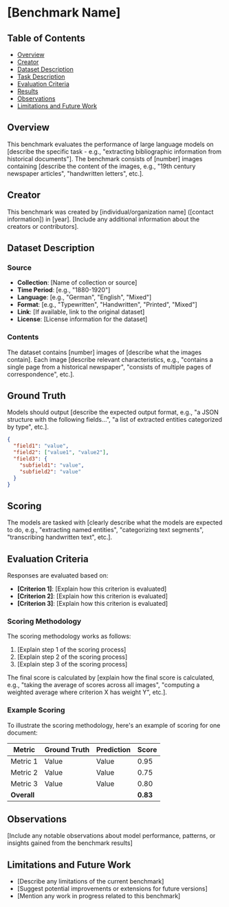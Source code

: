 # [Benchmark Name]

## Table of Contents
- [Overview](#overview)
- [Creator](#creator)
- [Dataset Description](#dataset-description)
- [Task Description](#task-description)
- [Evaluation Criteria](#evaluation-criteria)
- [Results](#results)
- [Observations](#observations)
- [Limitations and Future Work](#limitations-and-future-work)

## Overview
This benchmark evaluates the performance of large language models on [describe the specific task - e.g., "extracting bibliographic information from historical documents"]. The benchmark consists of [number] images containing [describe the content of the images, e.g., "19th century newspaper articles", "handwritten letters", etc.].

## Creator
This benchmark was created by [individual/organization name] ([contact information]) in [year]. [Include any additional information about the creators or contributors].

## Dataset Description

### Source
- **Collection**: [Name of collection or source]
- **Time Period**: [e.g., "1880-1920"]
- **Language**: [e.g., "German", "English", "Mixed"]
- **Format**: [e.g., "Typewritten", "Handwritten", "Printed", "Mixed"]
- **Link**: [If available, link to the original dataset]
- **License**: [License information for the dataset]

### Contents
The dataset contains [number] images of [describe what the images contain]. Each image [describe relevant characteristics, e.g., "contains a single page from a historical newspaper", "consists of multiple pages of correspondence", etc.].

## Ground Truth

Models should output [describe the expected output format, e.g., "a JSON structure with the following fields...", "a list of extracted entities categorized by type", etc.].

```json
{
  "field1": "value",
  "field2": ["value1", "value2"],
  "field3": {
    "subfield1": "value",
    "subfield2": "value"
  }
}
```

## Scoring
The models are tasked with [clearly describe what the models are expected to do, e.g., "extracting named entities", "categorizing text segments", "transcribing handwritten text", etc.].

## Evaluation Criteria
Responses are evaluated based on:

- **[Criterion 1]**: [Explain how this criterion is evaluated]
- **[Criterion 2]**: [Explain how this criterion is evaluated]
- **[Criterion 3]**: [Explain how this criterion is evaluated]

### Scoring Methodology
The scoring methodology works as follows:

1. [Explain step 1 of the scoring process]
2. [Explain step 2 of the scoring process]
3. [Explain step 3 of the scoring process]

The final score is calculated by [explain how the final score is calculated, e.g., "taking the average of scores across all images", "computing a weighted average where criterion X has weight Y", etc.].

### Example Scoring
To illustrate the scoring methodology, here's an example of scoring for one document:

| Metric | Ground Truth | Prediction | Score |
|--------|--------------|------------|-------|
| Metric 1 | Value | Value | 0.95 |
| Metric 2 | Value | Value | 0.75 |
| Metric 3 | Value | Value | 0.80 |
| **Overall** | | | **0.83** |

## Observations

[Include any notable observations about model performance, patterns, or insights gained from the benchmark results]

## Limitations and Future Work

- [Describe any limitations of the current benchmark]
- [Suggest potential improvements or extensions for future versions]
- [Mention any work in progress related to this benchmark]